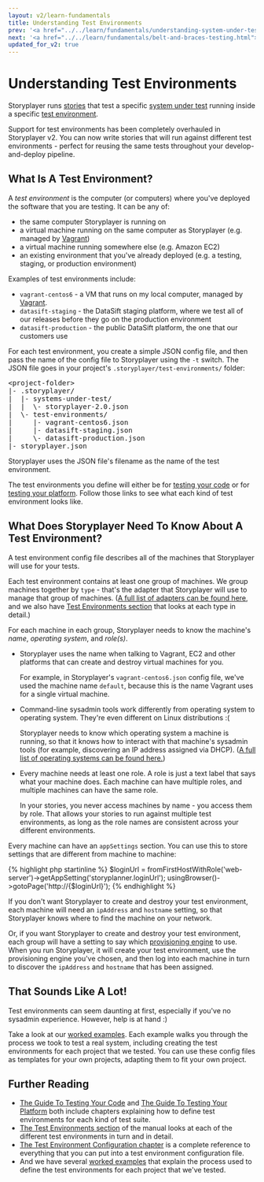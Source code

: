 ```yaml
---
layout: v2/learn-fundamentals
title: Understanding Test Environments
prev: '<a href="../../learn/fundamentals/understanding-system-under-test.html">Prev: Understanding The System Under Test</a>'
next: '<a href="../../learn/fundamentals/belt-and-braces-testing.html">Next: Belt and Braces Testing</a>'
updated_for_v2: true
---
```

# Understanding Test Environments

Storyplayer runs [stories](understanding-stories.html) that test a specific [system under test](understanding-system-under-test.html) running inside a specific [test environment](understanding-test-environments.html).

Support for test environments has been completely overhauled in Storyplayer v2. You can now write stories that will run against different test environments - perfect for reusing the same tests throughout your develop-and-deploy pipeline.

## What Is A Test Environment?

A _test environment_ is the computer (or computers) where you've deployed the software that you are testing. It can be any of:

* the same computer Storyplayer is running on
* a virtual machine running on the same computer as Storyplayer (e.g. managed by [Vagrant](http://www.vagrantup.com))
* a virtual machine running somewhere else (e.g. Amazon EC2)
* an existing environment that you've already deployed (e.g. a testing, staging, or production environment)

Examples of test environments include:

* `vagrant-centos6` - a VM that runs on my local computer, managed by [Vagrant](http://www.vagrantup.com).
* `datasift-staging` - the DataSift staging platform, where we test all of our releases before they go on the production environment
* `datasift-production` - the public DataSift platform, the one that our customers use

For each test environment, you create a simple JSON config file, and then pass the name of the config file to Storyplayer using the `-t` switch. The JSON file goes in your project's `.storyplayer/test-environments/` folder:

<pre>
&lt;project-folder&gt;
|- .storyplayer/
|  |- systems-under-test/
|  |  \- storyplayer-2.0.json
|  \- test-environments/
|     |- vagrant-centos6.json
|     |- datasift-staging.json
|     \- datasift-production.json
|- storyplayer.json
</pre>

Storyplayer uses the JSON file's filename as the name of the test environment.

The test environments you define will either be for [testing your code](../test-your-code/defining-a-test-environment.html) or for [testing your platform](../test-your-platform/defining-test-environments.html). Follow those links to see what each kind of test environment looks like.

## What Does Storyplayer Need To Know About A Test Environment?

A test environment config file describes all of the machines that Storyplayer will use for your tests.

Each test environment contains at least one group of machines. We group machines together by `type` - that's the adapter that Storyplayer will use to manage that group of machines. ([A full list of adapters can be found here](../../using/configuration/test-environment-config.html#group_adapters), and we also have [Test Environments section](../../using/test-environments/index.html) that looks at each type in detail.)

For each machine in each group, Storyplayer needs to know the machine's _name_, _operating system_, and _role(s)_.

* Storyplayer uses the name when talking to Vagrant, EC2 and other platforms that can create and destroy virtual machines for you.

  For example, in Storyplayer's `vagrant-centos6.json` config file, we've used the machine name `default`, because this is the name Vagrant uses for a single virtual machine.

* Command-line sysadmin tools work differently from operating system to operating system. They're even different on Linux distributions :(

  Storyplayer needs to know which operating system a machine is running, so that it knows how to interact with that machine's sysadmin tools (for example, discovering an IP address assigned via DHCP). ([A full list of operating systems can be found here.](../../using/configuration/test-environment-config.html#operating_system_adapters))

* Every machine needs at least one role. A role is just a text label that says what your machine does. Each machine can have multiple roles, and multiple machines can have the same role.

  In your stories, you never access machines by name - you access them by role. That allows your stories to run against multiple test environments, as long as the role names are consistent across your different environments.

Every machine can have an `appSettings` section. You can use this to store settings that are different from machine to machine:

{% highlight php startinline %}
$loginUrl = fromFirstHostWithRole('web-server')->getAppSetting('storyplanner.loginUrl');
usingBrowser()->gotoPage('http://{$loginUrl}');
{% endhighlight %}

If you don't want Storyplayer to create and destroy your test environment, each machine will need an `ipAddress` and `hostname` setting, so that Storyplayer knows where to find the machine on your network.

Or, if you want Storyplayer to create and destroy your test environment, each group will have a setting to say which [provisioning engine](../../using/configuration/test-environment-config.html#provisioning_engines) to use. When you run Storyplayer, it will create your test environment, use the provisioning engine you've chosen, and then log into each machine in turn to discover the `ipAddress` and `hostname` that has been assigned.

## That Sounds Like A Lot!

Test environments can seem daunting at first, especially if you've no sysadmin experience. However, help is at hand :)

Take a look at our [worked examples](../worked-examples/index.html). Each example walks you through the process we took to test a real system, including creating the test environments for each project that we tested. You can use these config files as templates for your own projects, adapting them to fit your own project.

## Further Reading

* [The Guide To Testing Your Code](../test-your-code/index.html) and [The Guide To Testing Your Platform](../test-your-platform/index.html) both include chapters explaining how to define test environments for each kind of test suite.
* [The Test Environments section](../../using/test-environments/index.html) of the manual looks at each of the different test environments in turn and in detail.
* [The Test Environment Configuration chapter](../../using/configuration/test-environment-config.html) is a complete reference to everything that you can put into a test environment configuration file.
* And we have several [worked examples](../worked-examples/index.html) that explain the process used to define the test environments for each project that we've tested.